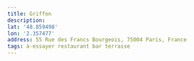 ```yaml
---
title: Griffon
description: 
lat: '48.859498'
lon: '2.357477'
address: 55 Rue des Francs Bourgeois, 75004 Paris, France
tags: à-essayer restaurant bar terrasse
---
```

